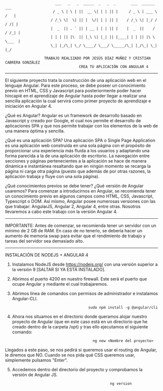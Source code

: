                            ___   _   _  _____  _   _  _       ___  ______        ___
                          / _ \ | \ | ||  __ \| | | || |     / _ \ | ___ \      /   |
                         / /_\ \|  \| || |  \/| | | || |    / /_\ \| |_/ /     / /| |
                         |  _  || . ` || | __ | | | || |    |  _  ||    /     / /_| |
                         | | | || |\  || |_\ \| |_| || |____| | | || |\ \     \___  |
                         \_| |_/\_| \_/ \____/ \___/ \_____/\_| |_/\_| \_|        |_/

                      TRABAJO REALIZADO POR JESÚS DÍAZ MUÑOZ Y CRISTIAN CABRERA GONZÁLEZ
                                      CREA TU APLICACIÓN CON ANGULAR 4

-----------------------------------------------------------------------------------------------------------


El siguiente proyecto trata la construcción de una aplicación web en el lenguaje Angular.
Para este proceso, se debe poseer un conocimiento previo en HTML, CSS y Javascript para
posteriormente poder hacer hincapié en el aprendizaje de Angular hasta poder llegar a
realizar una sencilla aplicación la cual servirá como primer proyecto de aprendizaje e iniciación en Angular 4.

¿Qué es Angular?
Angular es un framework de desarrollo basado en Javascript y creado por Google, el cual nos permite
el desarrollo de aplicaciones SPA y que nos permite trabajar con los elementos de la web de una manera óptima y sencilla.

¿Qué es una aplicación SPA?
Una aplicación SPA o Single Page Application es una aplicación web construida en una sola página
con el propósito de proporcionar una experiencia más fluida a los usuarios y adaptando una forma
parecida a la de una aplicación de escritorio. La navegación entre secciones y páginas pertenecientes
a la aplicación se hace de manera dinámica e instantánea resaltando que en ningún momento se recarga la
página ni carga otra página (puesto que además de por otras razones, la aplicación trabaja y fluye con una sola página).

¿Qué conocimientos previos se debe tener? ¿Qué versión de Angular usaremos?
Para comenzar a introducirnos en Angular, se recomienda tener un conocimiento previo en algunos campos como HTML, CSS,
Javascript, Typescript o DOM. Así mismo, Angular posee numerosas versiones con las que trabajar: AngularJS, Angular 2,
Angular 4, entre otras. Nosotros llevaremos a cabo este trabajo con la versión Angular 4.


-----------------------------------------------------------------------------------------------------------

IMPORTANTE: Antes de comenzar, se recomienda tener un servidor con un mínimo de 2 GB de RAM.
En caso de no tenerlo, se debería hacer un aumento de memoria swap para evitar que el rendimiento
de trabajo y tareas del servidor sea demasiado alto.

-----------------------------------------------------------------------------------------------------------


INSTALACIÓN DE NODEJS + ANGULAR 4


1. Instalamos NodeJS desde https://nodejs.org/ con una versión superior a la versión 9 [SALTAR SI YA ESTÁ INSTALADO].


2. Abrimos el puerto 4200 en nuestro firewall. Este será el puerto que ocupe Angular y mediante el cual trabajaremos.


3. Abrimos línea de comandos con permisos de administrador e instalamos Angular-CLI.

                                          sudo npm install -g @angular/cli


4. Ahora nos situamos en el directorio donde queramos alojar nuestro proyecto de Angular (que en este caso está en un
directorio que he creado dentro de la carpeta /opt) y tras ello ejecutamos el siguiente comando:

                                            ng new <Nombre del proyecto>

Llegados a este paso, se nos pedirá si queremos usar el routing de Angular, le diremos que NO. Cuando se nos pida qué
CSS queremos usar, simplemente pulsamos "Enter".


5. Accedemos dentro del directorio del proyecto y comprobamos la versión de Angular JS.

                                                    ng version
